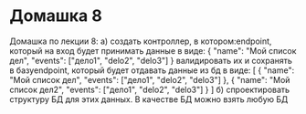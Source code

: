 # Домашка 8

Домашка по лекции 8:
а) создать контроллер, в котором:endpoint, который на вход будет принимать данные в виде:
{
    "name": "Мой список дел",
    "events": ["дело1", "delo2", "delo3"]
}
валидировать их и сохранять в базуendpoint, который будет отдавать данные из бд в виде:
[
      {
        "name": "Мой список дел",
        "events": ["дело1", "delo2", "delo3"]
      },
      {
        "name": "Мой список дел2",
        "events": ["дело1", "delo2", "delo3"]
      }
]
б) спроектировать структуру БД для этих данных. В качестве БД можно взять любую БД